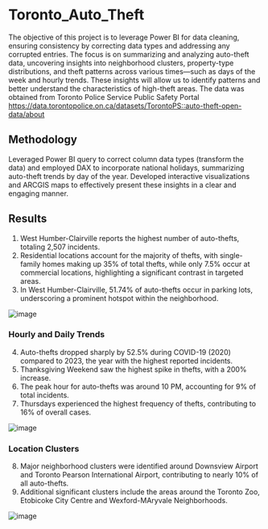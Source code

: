 # Toronto_Auto_Theft

The objective of this project is to leverage Power BI for data cleaning, ensuring consistency by correcting data types and addressing any corrupted entries.
The focus is on summarizing and analyzing auto-theft data, uncovering insights into neighborhood clusters, property-type distributions, and theft patterns across various times—such as days of the week and hourly trends.
These insights will allow us to identify patterns and better understand the characteristics of high-theft areas.
The data was obtained from Toronto Police Service Public Safety Portal https://data.torontopolice.on.ca/datasets/TorontoPS::auto-theft-open-data/about

## Methodology

Leveraged Power BI query to correct column data types (transform the data) and employed DAX to incorporate national holidays, summarizing auto-theft trends by day of the year. 
Developed interactive visualizations and ARCGIS maps to effectively present these insights in a clear and engaging manner.

## Results

1. West Humber-Clairville reports the highest number of auto-thefts, totaling 2,507 incidents.
2. Residential locations account for the majority of thefts, with single-family homes making up 35% of total thefts, while only 7.5% occur at commercial locations, highlighting a significant contrast in targeted areas.
3. In West Humber-Clairville, 51.74% of auto-thefts occur in parking lots, underscoring a prominent hotspot within the neighborhood.
   
![image](https://github.com/user-attachments/assets/1580d1bb-5f52-496b-a5c3-2067acfa5a91)

### Hourly and Daily Trends

4. Auto-thefts dropped sharply by 52.5% during COVID-19 (2020) compared to 2023, the year with the highest reported incidents.  
5. Thanksgiving Weekend saw the highest spike in thefts, with a 200% increase.  
6. The peak hour for auto-thefts was around 10 PM, accounting for 9% of total incidents.  
7. Thursdays experienced the highest frequency of thefts, contributing to 16% of overall cases.

![image](https://github.com/user-attachments/assets/0ca670d9-ee9e-434d-9d2d-a8b31fb5bc81)

### Location Clusters

8. Major neighborhood clusters were identified around Downsview Airport and Toronto Pearson International Airport, contributing to nearly 10% of all auto-thefts.  
9. Additional significant clusters include the areas around the Toronto Zoo, Etobicoke City Centre and Wexford-MAryvale Neighborhoods.

![image](https://github.com/user-attachments/assets/89f39023-f050-4bc5-bce5-59b402c4d6a3)




